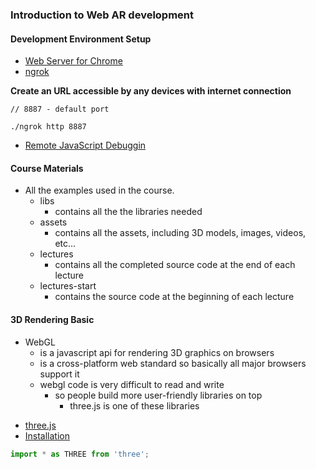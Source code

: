 ### Introduction to Web AR development

#### Development Environment Setup
* [Web Server for Chrome](https://chromewebstore.google.com/detail/web-server-for-chrome/ofhbbkphhbklhfoeikjpcbhemlocgigb)
* [ngrok](https://ngrok.com/)

**Create an URL accessible by any devices with internet connection**
```
// 8887 - default port

./ngrok http 8887
```

* [Remote JavaScript Debuggin](https://remotejs.com/)

#### Course Materials
- All the examples used in the course.
    - libs
        - contains all the the libraries needed
    - assets
        - contains all the assets, including 3D models, images, videos, etc...
    - lectures
        - contains all the completed source code at the end of each lecture
    - lectures-start
        - contains the source code at the beginning of each lecture

#### 3D Rendering Basic
- WebGL
    - is a javascript api for rendering 3D graphics on browsers
    - is a cross-platform web standard so basically all major browsers support it
    - webgl code is very difficult to read and write
        - so people build more user-friendly libraries on top
            - three.js is one of these libraries

* [three.js](https://threejs.org/)
* [Installation](https://threejs.org/docs/index.html#manual/en/introduction/Installation)

```js
import * as THREE from 'three';
```
